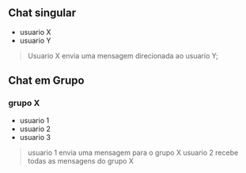## Chat singular

- usuario X
- usuario Y

> Usuario X envia uma mensagem direcionada ao usuario Y;

## Chat em Grupo

### grupo X

- usuario 1
- usuario 2
- usuario 3

> usuario 1 envia uma mensagem para o grupo X
> usuario 2 recebe todas as mensagens do grupo X
